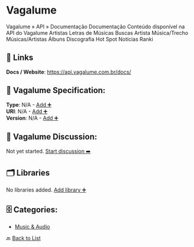 # Vagalume

Vagalume » API » Documentação Documentação Conteúdo disponível na API do Vagalume Artistas Letras de Músicas Buscas Artista Música/Trecho Músicas/Artistas Álbuns Discografia Hot Spot Notícias Ranki

##  🔗 Links
**Docs / Website**: https://api.vagalume.com.br/docs/

## 🧬 Vagalume Specification:
**Type**: N/A - [Add ➕](https://github.com/apis-list/apis-list/edit/main/apis.yaml#L21306)  
**URI**: N/A - [Add ➕](https://github.com/apis-list/apis-list/edit/main/apis.yaml#L21306)  
**Version**: N/A - [Add ➕](https://github.com/apis-list/apis-list/edit/main/apis.yaml#L21306)

## 💬 Vagalume Discussion:
Not yet started. [Start discussion ➡️](https://github.com/apis-list/apis-list/discussions/new)

## 🗂️ Libraries

No libraries added. [Add library ➕](https://github.com/apis-list/apis-list/edit/main/apis.yaml#L21306)    


## 🗄️ Categories:
- [Music & Audio](https://github.com/apis-list/apis-list#music--audio-)

🔙  [Back to List](https://github.com/apis-list/apis-list)
